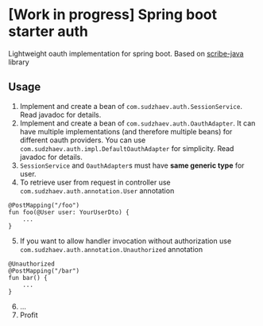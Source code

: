 # [Work in progress] Spring boot starter auth

Lightweight oauth implementation for spring boot.
Based on [scribe-java](https://github.com/scribejava/scribejava) library

## Usage
1. Implement and create a bean of `com.sudzhaev.auth.SessionService`. Read javadoc for details.
2. Implement and create a bean of `com.sudzhaev.auth.OauthAdapter`. It can have multiple implementations (and therefore multiple beans) for different oauth providers. You can use `com.sudzhaev.auth.impl.DefaultOauthAdapter` for simplicity. Read javadoc for details.
3. `SessionService` and `OauthAdapter`s must have **same generic type** for user.
4. To retrieve user from request in controller use `com.sudzhaev.auth.annotation.User` annotation
```
@PostMapping("/foo")
fun foo(@User user: YourUserDto) {
    ...
}
```
5. If you want to allow handler invocation without authorization use `com.sudzhaev.auth.annotation.Unauthorized` annotation
```
@Unauthorized
@PostMapping("/bar")
fun bar() {
    ...
}
```
6. ...
7. Profit
